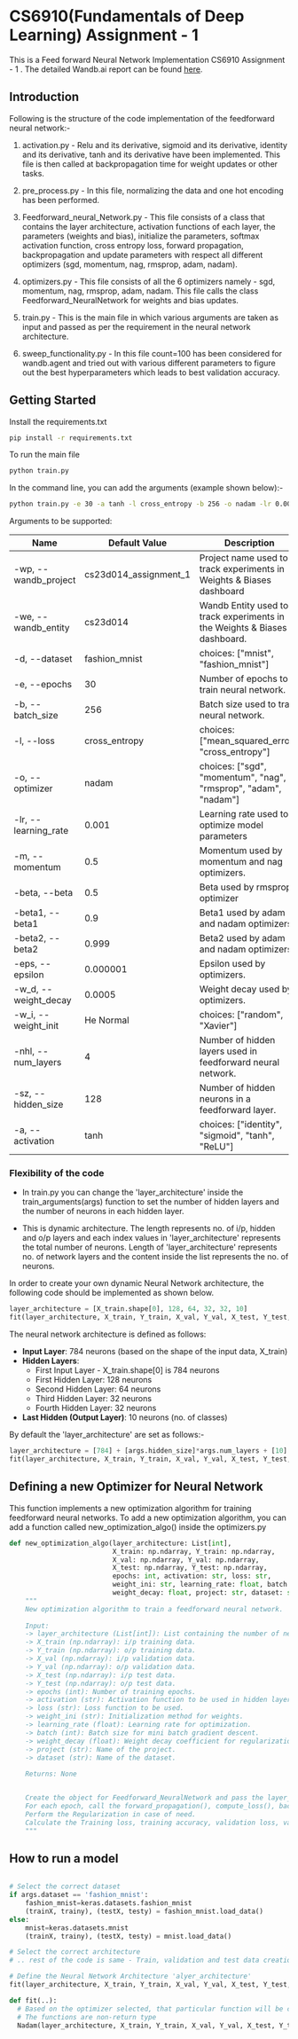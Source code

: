 # CS6910(Fundamentals of Deep Learning) Assignment - 1

This is a Feed forward Neural Network Implementation CS6910 Assignment - 1 .
The detailed Wandb.ai report can be found [here](https://wandb.ai/cs23d014/cs23d014_assignment_1/reports/CS6910-Assignment-1--Vmlldzo2OTI4Nzk5).

## Introduction

Following is the structure of the code implementation of the feedforward neural network:-

1) activation.py - Relu and its derivative, sigmoid and its derivative, identity and its derivative, tanh and its derivative have been implemented. This file is then called at backpropagation time for weight updates or other tasks.

2) pre_process.py - In this file, normalizing the data and one hot encoding has been performed.

3) Feedforward_neural_Network.py - This file consists of a class that contains the layer architecture, activation functions of each layer, the parameters (weights and bias), initialize the parameters, softmax activation function, cross entropy loss, forward propagation, backpropagation and update parameters with respect all different optimizers (sgd, momentum, nag, rmsprop, adam, nadam).

4) optimizers.py - This file consists of all the 6 optimizers namely - sgd, momentum, nag, rmsprop, adam, nadam. This file calls the class Feedforward_NeuralNetwork for weights and bias updates.

5) train.py - This is the main file in which various arguments are taken as input and passed as per the requirement in the neural network architecture.

6) sweep_functionality.py - In this file count=100 has been considered for wandb.agent and tried out with various different parameters to figure out the best hyperparameters which leads to best validation accuracy.

## Getting Started

Install the requirements.txt 
```bash
pip install -r requirements.txt
```

To run the main file
```bash
python train.py
```
In the command line, you can add the arguments (example shown below):-
```bash
python train.py -e 30 -a tanh -l cross_entropy -b 256 -o nadam -lr 0.001 -nhl 4 -sz 128 -w_i 'He Normal' -w_d 0.0005
```

Arguments to be supported:

| Name               | Default Value  | Description                                                                                      |
|--------------------|----------------|--------------------------------------------------------------------------------------------------|
| -wp, --wandb_project | cs23d014_assignment_1 | Project name  used to track experiments in Weights & Biases dashboard                             |
| -we, --wandb_entity | cs23d014         | Wandb Entity used to track experiments in the Weights & Biases dashboard.                        |
| -d, --dataset      | fashion_mnist  | choices: ["mnist", "fashion_mnist"]                                                              |
| -e, --epochs       | 30              | Number of epochs to train neural network.                                                        |
| -b, --batch_size   | 256              | Batch size used to train neural network.                                                         |
| -l, --loss         | cross_entropy  | choices: ["mean_squared_error", "cross_entropy"]                                                 |
| -o, --optimizer    | nadam            | choices: ["sgd", "momentum", "nag", "rmsprop", "adam", "nadam"]                                  |
| -lr, --learning_rate | 0.001           | Learning rate used to optimize model parameters                                                  |
| -m, --momentum     | 0.5            | Momentum used by momentum and nag optimizers.                                                    |
| -beta, --beta      | 0.5            | Beta used by rmsprop optimizer                                                                   |
| -beta1, --beta1    | 0.9            | Beta1 used by adam and nadam optimizers.                                                         |
| -beta2, --beta2    | 0.999            | Beta2 used by adam and nadam optimizers.                                                         |
| -eps, --epsilon    | 0.000001       | Epsilon used by optimizers.                                                                      |
| -w_d, --weight_decay | 0.0005            | Weight decay used by optimizers.                                                                 |
| -w_i, --weight_init | He Normal         | choices: ["random", "Xavier"]                                                                    |
| -nhl, --num_layers | 4              | Number of hidden layers used in feedforward neural network.                                      |
| -sz, --hidden_size | 128              | Number of hidden neurons in a feedforward layer.                                                 |
| -a, --activation   | tanh        | choices: ["identity", "sigmoid", "tanh", "ReLU"]                                                 |

### Flexibility of the code 

- In train.py you can change the 'layer_architecture' inside the train_arguments(args) function to set the number of hidden layers and the number of neurons in each hidden layer. 

- This is dynamic architecture. The length represents no. of i/p, hidden and o/p layers and each index values in 'layer_architecture' represents the total number of neurons. Length of 'layer_architecture' represents no. of network layers and the content inside the list represents the no. of neurons.

In order to create your own dynamic Neural Network architecture, the following code should be implemented as shown below.
```python
layer_architecture = [X_train.shape[0], 128, 64, 32, 32, 10]
fit(layer_architecture, X_train, Y_train, X_val, Y_val, X_test, Y_test, epochs=args.epochs, activation=args.activation, loss = args.loss, optimizer=args.optimizer, weight_ini = args.weight_init, learning_rate=args.learning_rate, batch_size=args.batch_size, weight_decay=args.weight_decay, epsilon=args.eps, project=args.wandb_project, dataset=args.dataset)
```

The neural network architecture is defined as follows:

- **Input Layer**: 784 neurons (based on the shape of the input data, X_train)
- **Hidden Layers**:
  - First Input Layer - X_train.shape[0] is 784 neurons
  - First Hidden Layer: 128 neurons
  - Second Hidden Layer: 64 neurons
  - Third Hidden Layer: 32 neurons
  - Fourth Hidden Layer: 32 neurons
- **Last Hidden (Output Layer)**: 10 neurons (no. of classes)

By default the 'layer_architecture' are set as follows:-
```python
layer_architecture = [784] + [args.hidden_size]*args.num_layers + [10]
fit(layer_architecture, X_train, Y_train, X_val, Y_val, X_test, Y_test, epochs=args.epochs, activation=args.activation, loss = args.loss, optimizer=args.optimizer, weight_ini = args.weight_init, learning_rate=args.learning_rate, batch_size=args.batch_size, weight_decay=args.weight_decay, epsilon=args.eps, project=args.wandb_project, dataset=args.dataset)
```

## Defining a new Optimizer for Neural Network

This function implements a new optimization algorithm for training feedforward neural networks. 
To add a new optimization algorithm, you can add a function called new_optimization_algo() inside the optimizers.py

```python
def new_optimization_algo(layer_architecture: List[int], 
                          X_train: np.ndarray, Y_train: np.ndarray, 
                          X_val: np.ndarray, Y_val: np.ndarray, 
                          X_test: np.ndarray, Y_test: np.ndarray, 
                          epochs: int, activation: str, loss: str,
                          weight_ini: str, learning_rate: float, batch: int, 
                          weight_decay: float, project: str, dataset: str) -> None:
    """
    New optimization algorithm to train a feedforward neural network.
    
    Input:
    -> layer_architecture (List[int]): List containing the number of neurons in each layer.
    -> X_train (np.ndarray): i/p training data.
    -> Y_train (np.ndarray): o/p training data.
    -> X_val (np.ndarray): i/p validation data.
    -> Y_val (np.ndarray): o/p validation data.
    -> X_test (np.ndarray): i/p test data.
    -> Y_test (np.ndarray): o/p test data.
    -> epochs (int): Number of training epochs.
    -> activation (str): Activation function to be used in hidden layers.
    -> loss (str): Loss function to be used.
    -> weight_ini (str): Initialization method for weights.
    -> learning_rate (float): Learning rate for optimization.
    -> batch (int): Batch size for mini batch gradient descent.
    -> weight_decay (float): Weight decay coefficient for regularization.
    -> project (str): Name of the project.
    -> dataset (str): Name of the dataset.
    
    Returns: None


    Create the object for Feedforward_NeuralNetwork and pass the layer_architecture, activation, weight_ini, loss
    For each epoch, call the forward_propagation(), compute_loss(), backpropagation() and update_parameters() for weights and bias updates
    Perform the Regularization in case of need.
    Calculate the Training loss, training accuracy, validation loss, validation accuracy, testing loss and testing accuracy.
    """
```

## How to run a model

```python

# Select the correct dataset
if args.dataset == 'fashion_mnist':
    fashion_mnist=keras.datasets.fashion_mnist
    (trainX, trainy), (testX, testy) = fashion_mnist.load_data()
else:
    mnist=keras.datasets.mnist
    (trainX, trainy), (testX, testy) = mnist.load_data()

# Select the correct architecture
# .. rest of the code is same - Train, validation and test data creation ..

# Define the Neural Network Architecture 'alyer_architecture'
fit(layer_architecture, X_train, Y_train, X_val, Y_val, X_test, Y_test, epochs=args.epochs, activation=args.activation, loss = args.loss, optimizer=args.optimizer, weight_ini = args.weight_init, learning_rate=args.learning_rate, batch_size=args.batch_size, weight_decay=args.weight_decay, epsilon=args.eps, project=args.wandb_project, dataset=args.dataset)

def fit(..):
  # Based on the optimizer selected, that particular function will be called.
  # The functions are non-return type
  Nadam(layer_architecture, X_train, Y_train, X_val, Y_val, X_test, Y_test, epochs=epochs, activation=activation, loss=loss, weight_ini = weight_ini, learning_rate=learning_rate, beta1=beta1, beta2=beta2, batch_size=batch_size, epsilon=epsilon, weight_decay=weight_decay, project="cs23d014_assignment_1", dataset=args.dataset)

```
